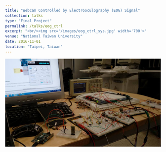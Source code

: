 ```yaml
---
title: "Webcam Controlled by Electrooculography (EOG) Signal"
collection: talks
type: "Final Project"
permalink: /talks/eog_ctrl
excerpt: "<br/><img src='/images/eog_ctrl_sys.jpg' width='700'>"
venue: "National Taiwan University"
date: 2016-11-01
location: "Taipei, Taiwan"
---
```


<img src='/images/eog_ctrl.jpeg' width='600'> <br>

<!--This is a description of your talk, which is a markdown files that can be all markdown-ified like any other post. Yay markdown!-->
